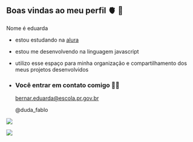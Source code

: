 ## Boas vindas ao meu perfil 🫀 🐤

Nome é eduarda

- estou estudando na [alura](https://www.alura.com.br)
- estou me desenvolvendo na linguagem javascript
- utilizo esse espaço para minha organização e compartilhamento dos meus projetos desenvolvidos

- ### Você entrar em contato comigo 🍩📸

  bernar.eduarda@escola.pr.gov.br

  @duda_fablo


![](https://media1.tenor.com/m/AQQS6bMiRB8AAAAC/flamengo-segue-o-lider.gif)

![](https://media1.tenor.com/m/AQQS6bMiRB8AAAAC/flamengo-segue-o-lider.gif)
